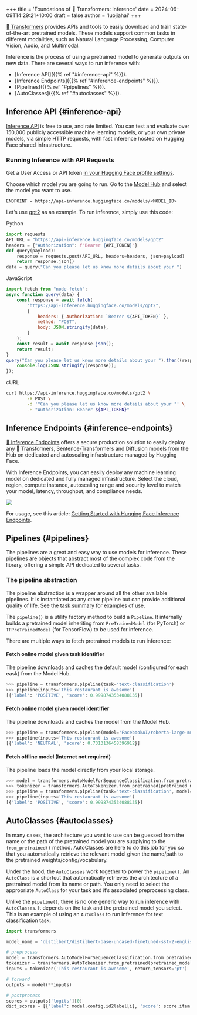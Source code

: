 +++
title = 'Foundations of 🤗 Transformers: Inference'
date = 2024-06-09T14:29:21+10:00
draft = false
author = 'luojiahai'
+++

[🤗 Transformers](https://huggingface.co/docs/transformers/) provides APIs and tools to easily download and train
state-of-the-art pretrained models. These models support common tasks in different modalities, such as Natural Language
Processing, Computer Vision, Audio, and Multimodal.

Inference is the process of using a pretrained model to generate outputs on new data. There are several ways to run
inference with:

- [Inference API]({{% ref "#inference-api" %}}).
- [Inference Endpoints]({{% ref "#inference-endpoints" %}}).
- [Pipelines]({{% ref "#pipelines" %}}).
- [AutoClasses]({{% ref "#autoclasses" %}}).

## Inference API {#inference-api}

[Inference API](https://huggingface.co/docs/api-inference/) is free to use, and rate limited. You can test and evaluate
over 150,000 publicly accessible machine learning models, or your own private models, via simple HTTP requests, with
fast inference hosted on Hugging Face shared infrastructure.

### Running Inference with API Requests

Get a User Access or API token [in your Hugging Face profile settings](https://huggingface.co/settings/tokens).

Choose which model you are going to run. Go to the [Model Hub](https://huggingface.co/models) and select the model you
want to use.

```
ENDPOINT = https://api-inference.huggingface.co/models/<MODEL_ID>
```

Let’s use [gpt2](https://huggingface.co/gpt2) as an example. To run inference, simply use this code:

Python
```python
import requests
API_URL = "https://api-inference.huggingface.co/models/gpt2"
headers = {"Authorization": f"Bearer {API_TOKEN}"}
def query(payload):
    response = requests.post(API_URL, headers=headers, json=payload)
    return response.json()
data = query("Can you please let us know more details about your ")
```

JavaScript
```javascript
import fetch from "node-fetch";
async function query(data) {
    const response = await fetch(
        "https://api-inference.huggingface.co/models/gpt2",
        {
            headers: { Authorization: `Bearer ${API_TOKEN}` },
            method: "POST",
            body: JSON.stringify(data),
        }
    );
    const result = await response.json();
    return result;
}
query("Can you please let us know more details about your ").then((response) => {
    console.log(JSON.stringify(response));
});
```

cURL
```bash
curl https://api-inference.huggingface.co/models/gpt2 \
        -X POST \
        -d '"Can you please let us know more details about your "' \
        -H "Authorization: Bearer ${API_TOKEN}"
```

## Inference Endpoints {#inference-endpoints}

[🤗 Inference Endpoints](https://huggingface.co/docs/inference-endpoints/) offers a secure production solution to easily
deploy any 🤗 Transformers, Sentence-Transformers and Diffusion models from the Hub on dedicated and autoscaling
infrastructure managed by Hugging Face.

With Inference Endpoints, you can easily deploy any machine learning model on dedicated and fully managed
infrastructure. Select the cloud, region, compute instance, autoscaling range and security level to match your model,
latency, throughput, and compliance needs.

![](https://raw.githubusercontent.com/huggingface/hf-endpoints-documentation/main/assets/creation_flow.png)

For usage, see this article:
[Getting Started with Hugging Face Inference Endpoints](https://huggingface.co/blog/inference-endpoints).

## Pipelines {#pipelines}

The pipelines are a great and easy way to use models for inference. These pipelines are objects that abstract most of
the complex code from the library, offering a simple API dedicated to several tasks.

### The pipeline abstraction

The pipeline abstraction is a wrapper around all the other available pipelines. It is instantiated as any other pipeline
but can provide additional quality of life. See the
[task summary](https://huggingface.co/docs/transformers/task_summary) for examples of use.

The `pipeline()` is a utility factory method to build a `Pipeline`. It internally builds a pretrained model inheriting
from `PreTrainedModel` (for PyTorch) or `TFPreTrainedModel` (for TensorFlow) to be used for inference.

There are multiple ways to fetch pretrained models to run inference:

#### Fetch online model given task identifier

The pipeline downloads and caches the default model (configured for each eask) from the Model Hub.

```python
>>> pipeline = transformers.pipeline(task='text-classification')
>>> pipeline(inputs='This restaurant is awesome')
[{'label': 'POSITIVE', 'score': 0.9998743534088135}]
```

#### Fetch online model given model identifier

The pipeline downloads and caches the model from the Model Hub.

```python
>>> pipeline = transformers.pipeline(model='FacebookAI/roberta-large-mnli')
>>> pipeline(inputs='This restaurant is awesome')
[{'label': 'NEUTRAL', 'score': 0.7313136458396912}]
```

#### Fetch offline model (Internet not required)

The pipeline loads the model directly from your local storage.

```python
>>> model = transformers.AutoModelForSequenceClassification.from_pretrained(pretrained_model_name_or_path='path/to/model')
>>> tokenizer = transformers.AutoTokenizer.from_pretrained(pretrained_model_name_or_path='path/to/model')
>>> pipeline = transformers.pipeline(task='text-classification', model=model, tokenizer=tokenizer)
>>> pipeline(inputs='This restaurant is awesome')
[{'label': 'POSITIVE', 'score': 0.9998743534088135}]
```

## AutoClasses {#autoclasses}

In many cases, the architecture you want to use can be guessed from the name or the path of the pretrained model you are
supplying to the `from_pretrained()` method. AutoClasses are here to do this job for you so that you automatically
retrieve the relevant model given the name/path to the pretrained weights/config/vocabulary.

Under the hood, the `AutoClasses` work together to power the `pipeline()`. An `AutoClass` is a shortcut that
automatically retrieves the architecture of a pretrained model from its name or path. You only need to select the
appropriate `AutoClass` for your task and it’s associated preprocessing class.

Unlike the `pipeline()`, there is no one generic way to run inference with `AutoClasses`. It depends on the task and the
pretrained model you select. This is an example of using an `AutoClass` to run inference for text classification task.

```python
import transformers

model_name = 'distilbert/distilbert-base-uncased-finetuned-sst-2-english'

# preprocess
model = transformers.AutoModelForSequenceClassification.from_pretrained(pretrained_model_name_or_path=model_name)
tokenizer = transformers.AutoTokenizer.from_pretrained(pretrained_model_name_or_path=model_name)
inputs = tokenizer('This restaurant is awesome', return_tensors='pt')

# forward
outputs = model(**inputs)

# postprocess
scores = outputs['logits'][0]
dict_scores = [{'label': model.config.id2label[i], 'score': score.item()} for i, score in enumerate(scores)]
```
